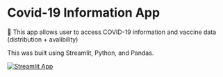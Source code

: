 # Covid-19 Information App
💊 This app allows user to access COVID-19 information and vaccine data (distribution + avalibility)

This was built using Streamlit, Python, and Pandas.

[![Streamlit App](https://static.streamlit.io/badges/streamlit_badge_black_white.svg)](https://covid-19-info-app-gec.herokuapp.com/)
